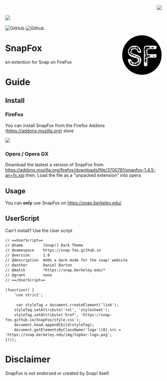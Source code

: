 <p align="right">
<a href="#opera--opera-gx"><img src="https://img.shields.io/badge/How%20to%20Download-on%20Opera-red?style=flat-square&logo=opera"> </a>
 
<a href="https://addons.mozilla.org/en-GB/firefox/addon/snapfox/"><img src="https://img.shields.io/badge/Download-on%20Firefox-blueviolet?style=flat-square&logo=firefox"> </a>
 
 <img alt="GitHub" src="https://img.shields.io/github/license/Snap-Fox/SnapFox?style=flat-square">

 
 <img alt="Github" src="https://img.shields.io/badge/bage-vertified-sucsess?style=flat-square">

</p>
<img src="/SnapFox.png" alt="Scratch Addons logo" align="right" width="128px"></img>




# SnapFox
en extention for Snap on FireFox

# Guide

## Install

### FireFox
You can install SnapFox from the Firefox Addons (https://addons.mozilla.org) store

 <a href="https://addons.mozilla.org/en-GB/firefox/addon/snapfox/"><img src="https://img.shields.io/badge/Download-on%20Firefox-blueviolet?style=flat-square&logo=firefox"> </a>
 
### Opera / Opera GX
Download the lastest a version of SnapFox from https://addons.mozilla.org/firefox/downloads/file/3700781/snapfox-1.4.5-an+fx.xpi  then,
Load the file as a "unpacked extension" into opera

 
## Usage
You can **only** use SnapFox on https://snap.berkeley.edu/

## UserScript
Can't install? Use the User script
```userscript
// ==UserScript==
// @name         [Snap!] Dark Theme
// @namespace    https://snap-fox.github.io
// @version      1.0
// @description  Adds a dark mode for the snap! website
// @author       Daniel Barton
// @match        *https://snap.berkeley.edu/*
// @grant        none
// ==/UserScript==

(function() {
    'use strict';

     var styleTag = document.createElement('link');
    styleTag.setAttribute('rel', 'stylesheet');
    styleTag.setAttribute('href', 'https://snap-fox.github.io/SnapFox/style.css');
    document.head.appendChild(styleTag);
    document.getElementsByClassName('logo')[0].src = 'https://snap.berkeley.edu/img/topbar-logo.png';
})();

```


# Disclaimer
SnapFox is not endorsed or created by Snap<em>!</em> itself.
